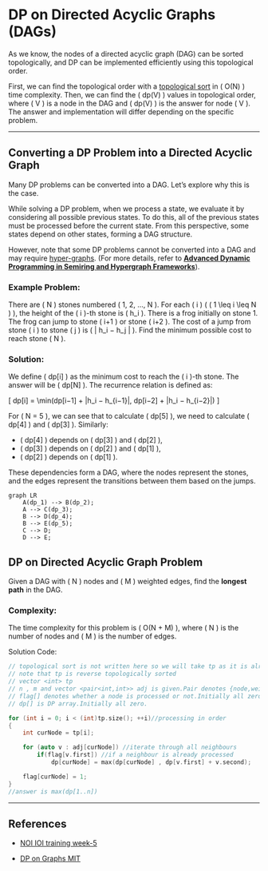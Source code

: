 # DP on Directed Acyclic Graphs (DAGs)

As we know, the nodes of a directed acyclic graph (DAG) can be sorted topologically, and DP can be implemented efficiently using this topological order. 

First, we can find the topological order with a [topological sort](https://en.wikipedia.org/wiki/Topological_sorting) in \( O(N) \) time complexity. Then, we can find the \( dp(V) \) values in topological order, where \( V \) is a node in the DAG and \( dp(V) \) is the answer for node \( V \). The answer and implementation will differ depending on the specific problem.

---

## Converting a DP Problem into a Directed Acyclic Graph

Many DP problems can be converted into a DAG. Let’s explore why this is the case.

While solving a DP problem, when we process a state, we evaluate it by considering all possible previous states. To do this, all of the previous states must be processed before the current state. From this perspective, some states depend on other states, forming a DAG structure.

However, note that some DP problems cannot be converted into a DAG and may require [hyper-graphs](https://en.wikipedia.org/wiki/Hypergraph). (For more details, refer to [**Advanced Dynamic Programming in Semiring and Hypergraph Frameworks**](https://en.wikipedia.org/wiki/Hypergraph)).

### Example Problem:

There are \( N \) stones numbered \( 1, 2, ..., N \). For each \( i \) ( \( 1 \leq i \leq N \) ), the height of the \( i \)-th stone is \( h_i \). There is a frog initially on stone 1. The frog can jump to stone \( i+1 \) or stone \( i+2 \). The cost of a jump from stone \( i \) to stone \( j \) is \( | h_i − h_j | \). Find the minimum possible cost to reach stone \( N \).

### Solution:

We define \( dp[i] \) as the minimum cost to reach the \( i \)-th stone. The answer will be \( dp[N] \). The recurrence relation is defined as:

\[
dp[i] = \min(dp[i−1] + |h_i − h_{i−1}|, dp[i−2] + |h_i − h_{i−2}|)
\]

For \( N = 5 \), we can see that to calculate \( dp[5] \), we need to calculate \( dp[4] \) and \( dp[3] \). Similarly:

- \( dp[4] \) depends on \( dp[3] \) and \( dp[2] \),
- \( dp[3] \) depends on \( dp[2] \) and \( dp[1] \),
- \( dp[2] \) depends on \( dp[1] \).

These dependencies form a DAG, where the nodes represent the stones, and the edges represent the transitions between them based on the jumps.

```mermaid
graph LR
    A(dp_1) --> B(dp_2);
    A --> C(dp_3);
    B --> D(dp_4);
    B --> E(dp_5);
    C --> D;
    D --> E;
```

## DP on Directed Acyclic Graph Problem

Given a DAG with \( N \) nodes and \( M \) weighted edges, find the **longest path** in the DAG.

### Complexity:

The time complexity for this problem is \( O(N + M) \), where \( N \) is the number of nodes and \( M \) is the number of edges.

Solution Code:

```cpp
// topological sort is not written here so we will take tp as it is already sorted
// note that tp is reverse topologically sorted
// vector <int> tp
// n , m and vector <pair<int,int>> adj is given.Pair denotes {node,weight}.
// flag[] denotes whether a node is processed or not.Initially all zero.
// dp[] is DP array.Initially all zero.

for (int i = 0; i < (int)tp.size(); ++i)//processing in order
{
    int curNode = tp[i];

    for (auto v : adj[curNode]) //iterate through all neighbours
        if(flag[v.first]) //if a neighbour is already processed
            dp[curNode] = max(dp[curNode] , dp[v.first] + v.second);

    flag[curNode] = 1;
}
//answer is max(dp[1..n])
```

---

## References

- [NOI IOI training week-5](https://noi.ph/training/weekly/week5.pdf)

- [DP on Graphs MIT](https://courses.csail.mit.edu/6.006/fall11/rec/rec19.pdf)